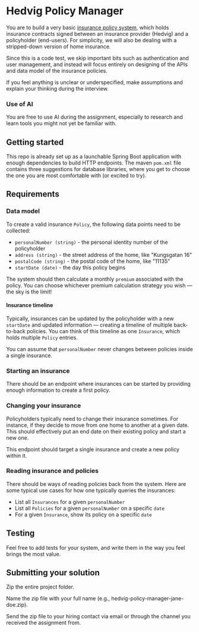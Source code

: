 # Hedvig Policy Manager

You are to build a very basic [insurance policy system](https://en.wikipedia.org/wiki/Insurance_policy), which holds
insurance contracts signed between an insurance provider (Hedvig) and a policyholder (end-users).
For simplicity, we will also be dealing with a stripped-down version of home insurance.

Since this is a code test, we skip important bits such as authentication and user management, and instead will focus
entirely on designing of the APIs and data model of the insurance policies.

If you feel anything is unclear or underspecified, make assumptions and explain your thinking during the interview.

### Use of AI

You are free to use AI during the assignment, especially to research and learn tools you might not yet be familiar with.

## Getting started

This repo is already set up as a launchable Spring Boot application with enough dependencies to build HTTP endpoints.
The maven `pom.xml` file contains three suggestions for database libraries, where you get to choose the one you are
most comfortable with (or excited to try).

## Requirements

### Data model

To create a valid insurance `Policy`, the following data points need to be collected:

* `personalNumber (string)` - the personal identity number of the policyholder 
* `address (string)` - the street address of the home, like "Kungsgatan 16" 
* `postalCode (string)` - the postal code of the home, like "11135"
* `startDate (date)` - the day this policy begins

The system should then calculate a monthly `premium` associated with the policy. You can choose whichever premium
calculation strategy you wish — the sky is the limit!

#### Insurance timeline

Typically, insurances can be updated by the policyholder with a new `startDate` and updated information — creating
a timeline of multiple back-to-back policies. You can think of this timeline as one `Insurance`, which holds multiple
`Policy` entries.

You can assume that `personalNumber` never changes between policies inside a single insurance.

### Starting an insurance

There should be an endpoint where insurances can be started by providing enough information to create a first policy.

### Changing your insurance

Policyholders typically need to change their insurance sometimes. For instance, if they decide to move from one
home to another at a given date. This should effectively put an end date on their existing policy and start a new one.

This endpoint should target a single insurance and create a new policy within it.

### Reading insurance and policies

There should be ways of reading policies back from the system. Here are some typical use cases for how one typically
queries the insurances:

* List all `Insurances` for a given `personalNumber`
* List all `Policies` for a given `personalNumber` on a specific `date`
* For a given `Insurance`, show its policy on a specific `date`

## Testing

Feel free to add tests for your system, and write them in the way you feel brings the most value.

## Submitting your solution

Zip the entire project folder.

Name the zip file with your full name (e.g., hedvig-policy-manager-jane-doe.zip).

Send the zip file to your hiring contact via email or through the channel you received the assignment from.
